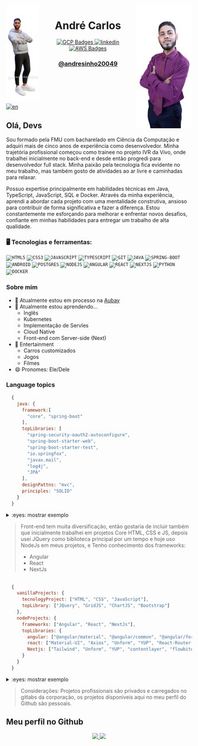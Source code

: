 <img align="left" width="90rem" src="https://github.com/andresinho20049/andresinho20049/blob/master/public/avatar/Me-Avatar.png" alt="Avatar-Art" border="0">
<img align="right" width="150rem" src="https://github.com/andresinho20049/andresinho20049/blob/master/public/avatar/AirBrush_20230512110551-transformed.png" alt="Ready-Player-Me-Avatar-2" border="0">

 <h1 align="center">André Carlos </h1> 
 
<div align="center" dsplay="inline-block">
  <a href="https://www.cloudskillsboost.google/public_profiles/d24adbba-0315-45a7-bea1-9a72a94d8760" target="_blank">
    <img align="center" width="50px" src="https://img.icons8.com/fluency/256/google-cloud.png" alt="GCP Badges" style="vertical-align:top;">
  </a> 
  <a href="https://www.linkedin.com/in/andresinho20049/" target="_blank">
    <img align="center" width="50px" src="https://img.icons8.com/color/256/linkedin.png" alt="linkedin" style="vertical-align:top;">
  </a>
  <a href="https://www.credly.com/users/andre-marques.abbbe29b" target="_blank">
    <img align="center" width="50px" src="https://img.icons8.com/color/256/amazon-web-services.png" alt="AWS Badges" style="vertical-align:top;">
  </a> 
</div> 
<h3 align="center">
 <a href="https://www.andresinho20049.com.br/" target="_blank">
  @andresinho20049
 </a>
</h3>

<br/>
<br/>
<br/>
<br/>

[![en](https://img.shields.io/badge/lang-en-blue.svg)](https://github.com/andresinho20049/andresinho20049/blob/master/README.md)

## Olá, Devs
Sou formado pela FMU com bacharelado em Ciência da Computação e adquiri mais de cinco anos de experiência como desenvolvedor. Minha trajetória profissional começou como trainee no projeto IVR da Vivo, onde trabalhei inicialmente no back-end e desde então progredi para desenvolvedor full stack. Minha paixão pela tecnologia fica evidente no meu trabalho, mas também gosto de atividades ao ar livre e caminhadas para relaxar.

Possuo expertise principalmente em habilidades técnicas em Java, TypeScript, JavaScript, SQL e Docker. Através da minha experiência, aprendi a abordar cada projeto com uma mentalidade construtiva, ansioso para contribuir de forma significativa e fazer a diferença. Estou constantemente me esforçando para melhorar e enfrentar novos desafios, confiante em minhas habilidades para entregar um trabalho de alta qualidade. <br/>

### 🖥️ Tecnologias e ferramentas: 
<code><img width="40px" src="https://cdn.jsdelivr.net/gh/devicons/devicon/icons/html5/html5-original-wordmark.svg" title = "HTML5"/></code>
<code><img width="40px" src="https://cdn.jsdelivr.net/gh/devicons/devicon/icons/css3/css3-original-wordmark.svg" title = "CSS3"/></code>
<code><img width="40px" src="https://cdn.jsdelivr.net/gh/devicons/devicon/icons/javascript/javascript-original.svg" title = "JAVASCRIPT"/></code>
<code><img width="40px" src="https://cdn.jsdelivr.net/gh/devicons/devicon/icons/typescript/typescript-original.svg" title = "TYPESCRIPT"/></code>
<code><img width="40px" src="https://cdn.jsdelivr.net/gh/devicons/devicon/icons/git/git-original.svg" title = "GIT"/></code>
<code><img width="40px" src="https://cdn.jsdelivr.net/gh/devicons/devicon/icons/java/java-original.svg" title = "JAVA"/></code>
<code><img width="40px" src="https://cdn.jsdelivr.net/gh/devicons/devicon/icons/spring/spring-original.svg" title = "SPRING-BOOT"/></code>
<code><img width="40px" src="https://cdn.jsdelivr.net/gh/devicons/devicon/icons/android/android-original.svg" title = "ANDROID"/></code>
<code><img width="40px" src="https://cdn.jsdelivr.net/gh/devicons/devicon/icons/postgresql/postgresql-original.svg" title = "POSTGRES"/></code>
<code><img width="40px" src="https://cdn.jsdelivr.net/gh/devicons/devicon/icons/nodejs/nodejs-original.svg" title = "NODEJS"/></code>
<code><img width="40px" src="https://cdn.jsdelivr.net/gh/devicons/devicon/icons/angularjs/angularjs-original.svg" title = "ANGULAR"/></code>
<code><img width="40px" src="https://cdn.jsdelivr.net/gh/devicons/devicon/icons/react/react-original.svg" title = "REACT"/></code>
<code><img width="40px" src="https://cdn.jsdelivr.net/gh/devicons/devicon/icons/nextjs/nextjs-original.svg" title = "NEXTJS"/></code>
<code><img width="40px" src="https://cdn.jsdelivr.net/gh/devicons/devicon/icons/python/python-original.svg" title = "PYTHON"/></code>
<code><img width="40px" src="https://cdn.jsdelivr.net/gh/devicons/devicon/icons/docker/docker-original.svg" title = "DOCKER"/></code>

### Sobre mim
- 🔭 Atualmente estou em processo na <a href="https://www.aubay.pt//" target="_blank">Aubay</a>
- 🌱 Atualmente estou aprendendo...
  - Inglês
  - Kubernetes
  - Implementação de Servles 
  - Cloud Native
  - Front-end com Server-side (Next)
- 💬 Entertainment
  - Carros customizados
  - Jogos
  - Filmes
- 😄 Pronomes: Ele/Dele

### Language topics
```js
  {
    java: {
      framework:[
        "core", "spring-boot"
      ],
      topLibraries: [
        "spring-security-oauth2-autoconfigure",
        "spring-boot-starter-web",
        "spring-boot-starter-test",
        "io.springfox",
        "javax.mail",
        "log4j",
        "JPA"
      ],
      designPattns: "mvc",
      principles: "SOLID"
    }
  }
```

<details> 
<summary>
:eyes: mostrar exemplo
</summary>

<content>

## [Spring boot com Redis e Postgres usando Docker](https://github.com/andresinho20049/spring-authservice-with-docker/)

Este projeto Spring Boot foi desenvolvido com as configurações de autenticação padrão em mente e documentação para servir de base para o desenvolvimento de outros projetos.

## Visualização
![Visualizacao](https://github.com/andresinho20049/spring-authservice-with-docker/blob/master/media/preview-started.gif)
Como iniciar

</content>

</details>


> Front-end tem muita diversificação, então gostaria de incluir também que inicialmente trabalhei em projetos Core HTML, CSS e JS, depois usei JQuery como biblioteca principal por um tempo e hoje uso NodeJs em meus projetos, e Tenho conhecimento dos frameworks:
 > - Angular
 > - React
 > - NextJs 


```js

  {
    vanillaProjects: {
      tecnologyProject: ["HTML", "CSS", "JavaScript"],
      topLibrary: ["JQuery", "GridJS", "ChartJS", "Bootstrap"]
    },
    nodeProjects: {
      frameworks: ["Angular", "React", "NextJs"],
      topLibraries: {
        angular: ["@angular/material", "@angular/common", "@angular/forms", "@angular/router"],
        react: ["Material-UI", "Axios", "Unform", "YUP", "React-Router-Dom"],
        Nextjs: ["Tailwind", "Unform", "YUP", "contentlayer", "flowbite"]
      }
    }
  }

```

<details>
<summary>:eyes: mostrar exemplo</summary>

## [My Portfolio](https://github.com/andresinho20049/andresinho20049)

  Meu portifólio é um Projeto NodeJs usando o Framework NextJs 13 (App Router)


  Ele é processado no servidor por padrão, ajudando no carregamento da página e no SEO.

  **Principais ferramentas:**
   - NodeJs
   - TypeScript
   - NextJs
   - Tailwind
   - MDX

  Veja Mais -> [click here](https://andresinho20049.com.br/).

</details>

> Considerações: Projetos profissionais são privados e carregados no gitlabs da corporação, os projetos disponíveis aqui no meu perfil do Github são pessoais.


## Meu perfil no Github
<p align="center">
<a href="https://github.com/andresinho20049">
  <img height="200em" src="https://github-readme-stats.vercel.app/api/top-langs/?username=andresinho20049&custom_title=Linguagens%20mais%20utilizadas"/>
  <img height="200em" src="https://github-readme-stats.vercel.app/api?username=andresinho20049&show_icons=true&count_private=true&theme=radical&include_all_commits=true"/>
</a>
</p>
